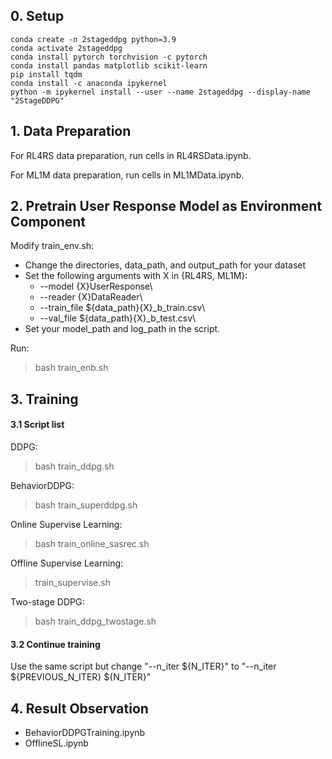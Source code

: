 ## 0. Setup

```
conda create -n 2stageddpg python=3.9
conda activate 2stageddpg
conda install pytorch torchvision -c pytorch
conda install pandas matplotlib scikit-learn
pip install tqdm
conda install -c anaconda ipykernel
python -m ipykernel install --user --name 2stageddpg --display-name "2StageDDPG"
```

## 1. Data Preparation

For RL4RS data preparation, run cells in RL4RSData.ipynb. 

For ML1M data preparation, run cells in ML1MData.ipynb. 

## 2. Pretrain User Response Model as Environment Component

Modify train_env.sh:
* Change the directories, data_path, and output_path for your dataset
* Set the following arguments with X in {RL4RS, ML1M}:
  * --model {X}UserResponse\
  * --reader {X}DataReader\
  * --train_file ${data_path}{X}_b_train.csv\
  * --val_file ${data_path}{X}_b_test.csv\
* Set your model_path and log_path in the script.

Run:
> bash train_enb.sh

## 3. Training

#### 3.1 Script list

DDPG:
> bash train_ddpg.sh

BehaviorDDPG:
> bash train_superddpg.sh

Online Supervise Learning:
> bash train_online_sasrec.sh

Offline Supervise Learning:
> train_supervise.sh

Two-stage DDPG:
> bash train_ddpg_twostage.sh

#### 3.2 Continue training

Use the same script but change "--n_iter ${N_ITER}" to "--n_iter ${PREVIOUS_N_ITER} ${N_ITER}"

## 4. Result Observation

* BehaviorDDPGTraining.ipynb
* OfflineSL.ipynb
